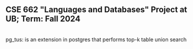 <h2> CSE 662 "Languages and Databases" Project at UB; Term: Fall 2024 </h2> 
<br>
pg_tus: is an extension in postgres that performs top-k table union search
